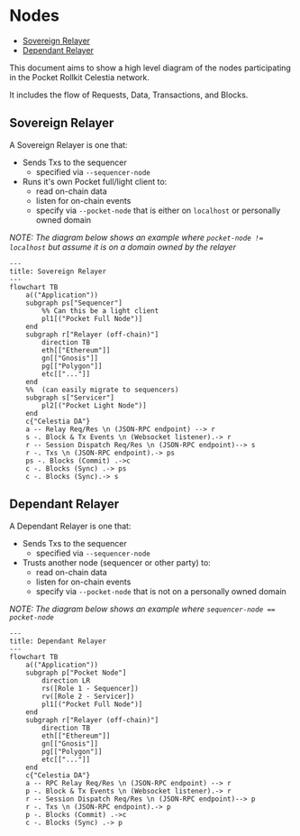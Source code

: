 # Nodes <!-- omit in toc -->

- [Sovereign Relayer](#sovereign-relayer)
- [Dependant Relayer](#dependant-relayer)

This document aims to show a high level diagram of the nodes participating in the Pocket Rollkit Celestia network.

It includes the flow of Requests, Data, Transactions, and Blocks.

## Sovereign Relayer

A Sovereign Relayer is one that:

- Sends Txs to the sequencer
  - specified via `--sequencer-node`
- Runs it's own Pocket full/light client to:
  - read on-chain data
  - listen for on-chain events
  - specify via `--pocket-node` that is either on `localhost` or personally owned domain

_NOTE: The diagram below shows an example where `pocket-node != localhost` but assume it is on a domain owned by the relayer_

```mermaid
---
title: Sovereign Relayer
---
flowchart TB
    a(("Application"))
    subgraph ps["Sequencer"]
        %% Can this be a light client
        pl1[("Pocket Full Node")]
    end
    subgraph r["Relayer (off-chain)"]
        direction TB
        eth[["Ethereum"]]
        gn[["Gnosis"]]
        pg[["Polygon"]]
        etc[["..."]]
    end
    %%  (can easily migrate to sequencers)
    subgraph s["Servicer"]
        pl2[("Pocket Light Node")]
    end
    c{"Celestia DA"}
    a -- Relay Req/Res \n (JSON-RPC endpoint) --> r
    s -. Block & Tx Events \n (Websocket listener).-> r
    r -- Session Dispatch Req/Res \n (JSON-RPC endpoint)--> s
    r -. Txs \n (JSON-RPC endpoint).-> ps
    ps -. Blocks (Commit) .->c
    c -. Blocks (Sync) .-> ps
    c -. Blocks (Sync).-> s
```

## Dependant Relayer

A Dependant Relayer is one that:

- Sends Txs to the sequencer
  - specified via `--sequencer-node`
- Trusts another node (sequencer or other party) to:
  - read on-chain data
  - listen for on-chain events
  - specify via `--pocket-node` that is not on a personally owned domain

_NOTE: The diagram below shows an example where `sequencer-node == pocket-node`_

```mermaid
---
title: Dependant Relayer
---
flowchart TB
    a(("Application"))
    subgraph p["Pocket Node"]
        direction LR
        rs([Role 1 - Sequencer])
        rv([Role 2 - Servicer])
        pl1[("Pocket Full Node")]
    end
    subgraph r["Relayer (off-chain)"]
        direction TB
        eth[["Ethereum"]]
        gn[["Gnosis"]]
        pg[["Polygon"]]
        etc[["..."]]
    end
    c{"Celestia DA"}
    a -- RPC Relay Req/Res \n (JSON-RPC endpoint) --> r
    p -. Block & Tx Events \n (Websocket listener).-> r
    r -- Session Dispatch Req/Res \n (JSON-RPC endpoint)--> p
    r -. Txs \n (JSON-RPC endpoint).-> p
    p -. Blocks (Commit) .->c
    c -. Blocks (Sync) .-> p
```
